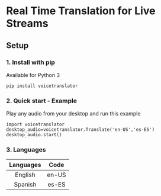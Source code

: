 <p>
  <h1>Real Time Translation for Live Streams</h1>
</p>


## Setup

### 1. Install with pip

Available for Python 3

```
pip install voicetranslator
```

### 2. Quick start - Example

Play any audio from your desktop and run this example

```
import voicetranslator
desktop_audio=voicetranslator.Translate('en-US','es-ES')
desktop_audio.start()
```

### 3. Languages

| Languages   |    Code     | 
|:-----------:|:-----------:|
| English     |    en-US    |
| Spanish     |    es-ES    |



